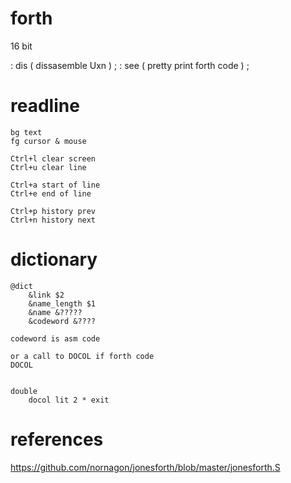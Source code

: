 # forth

16 bit


: dis ( dissasemble Uxn ) ;
: see ( pretty print forth code ) ;

# readline
    bg text
    fg cursor & mouse

    Ctrl+l clear screen
    Ctrl+u clear line

    Ctrl+a start of line
    Ctrl+e end of line

    Ctrl+p history prev
    Ctrl+n history next

# dictionary

    @dict
        &link $2
        &name_length $1
        &name &?????
        &codeword &????
        
    codeword is asm code

    or a call to DOCOL if forth code
    DOCOL


    double
        docol lit 2 * exit
        

# references

https://github.com/nornagon/jonesforth/blob/master/jonesforth.S

